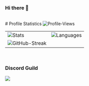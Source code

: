 ### Hi there 🧡
<br>
# Profile Statistics

<table>
    <tr>
        <td>
        <img src="https://github-readme-stats.vercel.app/api?username=K-een-een&count_private=true&show_icons=true&theme=highcontrast" alt="Stats">
        </td>
        <td>
        <img src="https://github-readme-stats.vercel.app/api/top-langs/?username=K-een-een&layout=compact&theme=highcontrast" alt="Languages">
        </td>
    </tr>
    <tr>
        <td>
        <img src="https://github-readme-streak-stats.herokuapp.com/?user=K-een-een&theme=highcontrast" alt="GitHub-Streak">
        </td>
    </tr>
    <tr>
        <img alt="Profile-Views" src="https://komarev.com/ghpvc/?username=brxnson&color=00dcff" />
    </tr>
</table>

<br>


### Discord Guild
<a href="https://discord.gg/9yCwFa42XR">
  <img src="https://invidget.switchblade.xyz/9yCwFa42XR" />
</a>
